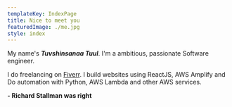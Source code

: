 ```yaml
---
templateKey: IndexPage
title: Nice to meet you
featuredImage: ./me.jpg
style: index
---
```


My name's **_Tuvshinsanaa Tuul_**. I'm a ambitious, passionate Software engineer.

I do freelancing on <a href="https://fiverr.com/luckytuvshee" target="_blank">Fiverr</a>. I build websites using ReactJS, AWS Amplify and Do automation with Python, AWS Lambda and other AWS services.

**- Richard Stallman was right**
